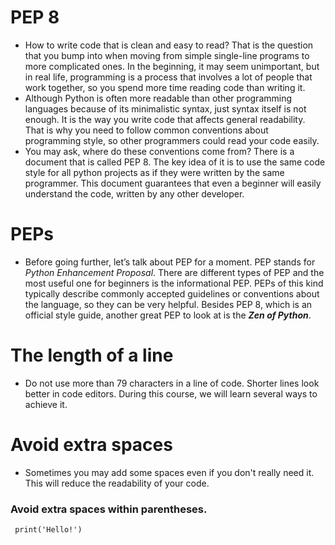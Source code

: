 # PEP 8
 - How to write code that is clean and easy to read? That is the question that you bump into when moving from simple single-line programs to more 
complicated ones. In the beginning, it may seem unimportant, but in real life, programming is a process that involves a lot of people that work together, so you 
spend more time reading code than writing it.
 - Although Python is often more readable than other programming languages because of its minimalistic syntax, just syntax itself is not enough. 
It is the way you write code that affects general readability. That is why you need to follow common conventions about
programming style, so other programmers could read your code easily.
 - You may ask, where do these conventions come from? There is a document that is called PEP 8. The key idea of it is to use the same code
style for all python projects as if they were written by the same programmer. This document guarantees that even a beginner will easily understand the code, written
by any other developer.
# PEPs
 - Before going further, let’s talk about PEP for a moment. PEP stands for *Python Enhancement Proposal*. There are different types of PEP and the most useful one for beginners is the informational PEP. PEPs of this kind typically describe commonly accepted guidelines or conventions about the language, so they can be very helpful. Besides PEP 8, which is an official style guide, another great PEP to look at is the ***Zen of Python***.
# The length of a line
  - Do not use more than 79 characters in a line of code. Shorter lines look better in code editors. During this course, we will learn several ways to achieve it.
# Avoid extra spaces
   - Sometimes you may add some spaces even if you don't really need it. This will reduce the readability of your code.
### Avoid extra spaces within parentheses.
   
   
     print('Hello!')
      
